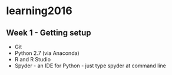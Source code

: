 # learning2016

## Week 1 - Getting setup 

* Git
* Python 2.7 (via Anaconda)
* R and R Studio
* Spyder - an IDE for Python - just type spyder at command line
